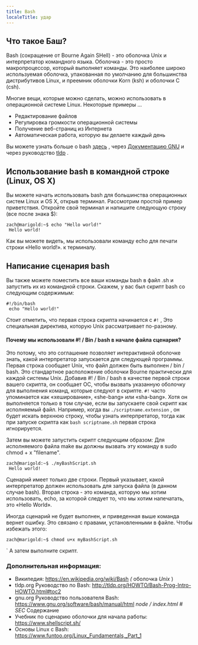 ```yaml
---
title: Bash
localeTitle: удар
---
```

## Что такое Баш?

Bash (сокращение от Bourne Again SHell) - это оболочка Unix и интерпретатор командного языка. Оболочка - это просто макропроцессор, который выполняет команды. Это наиболее широко используемая оболочка, упакованная по умолчанию для большинства дистрибутивов Linux, и преемник оболочки Korn (ksh) и оболочки C (csh).

Многие вещи, которые можно сделать, можно использовать в операционной системе Linux. Некоторые примеры ...

*   Редактирование файлов
*   Регулировка громкости операционной системы
*   Получение веб-страниц из Интернета
*   Автоматическая работа, которую вы делаете каждый день

Вы можете узнать больше о bash [здесь](https://www.gnu.org/software/bash/) , через [Документацию GNU](https://www.gnu.org/software/bash/manual/html_node/index.html#SEC_Contents) и через руководство [tldp](http://tldp.org/HOWTO/Bash-Prog-Intro-HOWTO.html#toc10) .

## Использование bash в командной строке (Linux, OS X)

Вы можете начать использовать bash для большинства операционных систем Linux и OS X, открыв терминал. Рассмотрим простой пример приветствия. Откройте свой терминал и напишите следующую строку (все после знака $):
```
zach@marigold:~$ echo "Hello world!" 
 Hello world! 
```

Как вы можете видеть, мы использовали команду echo для печати строки «Hello world!». к терминалу.

## Написание сценария bash

Вы также можете поместить все ваши команды bash в файл .sh и запустить их из командной строки. Скажем, у вас был скрипт bash со следующим содержимым:
```
#!/bin/bash 
 echo "Hello world!" 
```

Стоит отметить, что первая строка скрипта начинается с `#!` , Это специальная директива, которую Unix рассматривает по-разному.

#### Почему мы использовали #! / Bin / bash в начале файла сценария?

Это потому, что это соглашение позволяет интерактивной оболочке знать, какой интерпретатор запускается для следующей программы. Первая строка сообщает Unix, что файл должен быть выполнен / bin / bash. Это стандартное расположение оболочки Bourne практически для каждой системы Unix. Добавив #! / Bin / bash в качестве первой строки вашего скрипта, он сообщает ОС, чтобы вызвать указанную оболочку для выполнения команд, которые следуют в скрипте. `#!` часто упоминается как «хеширование», «she-bang» или «sha-bang». Хотя он выполняется только в том случае, если вы запускаете свой скрипт как исполняемый файл. Например, когда вы `./scriptname.extension` , он будет искать верхнюю строку, чтобы узнать интерпретатор, тогда как при запуске скрипта как `bash scriptname.sh` первая строка игнорируется.

Затем вы можете запустить скрипт следующим образом: Для исполняемого файла make вы должны вызвать эту команду в sudo chmod + x "filename".
```
zach@marigold:~$ ./myBashScript.sh 
 Hello world! 
```

Сценарий имеет только две строки. Первый указывает, какой интерпретатор должен использовать для запуска файла (в данном случае bash). Вторая строка - это команда, которую мы хотим использовать, echo, за которой следует то, что мы хотим напечатать, это «Hello World».

Иногда сценарий не будет выполнен, и приведенная выше команда вернет ошибку. Это связано с правами, установленными в файле. Чтобы избежать этого:
```
zach@marigold:~$ chmod u+x myBashScript.sh 
```

\` А затем выполните скрипт.

### Дополнительная информация:

*   Википедия: https://en.wikipedia.org/wiki/Bash _(_ оболочка _Unix_ )
*   tldp.org Руководство по Bash: http://tldp.org/HOWTO/Bash-Prog-Intro-HOWTO.html#toc2
*   gnu.org Руководство пользователя Bash: https://www.gnu.org/software/bash/manual/html _node / index.html # SEC_ Содержание
*   Учебник по сценарию оболочки для начала работы: https://www.shellscript.sh/
*   Основы Linux с Bash: https://www.funtoo.org/Linux_Fundamentals,_Part_1
